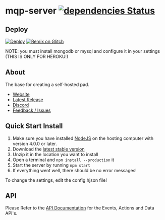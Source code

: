 # mqp-server [![dependencies Status](https://david-dm.org/musiqpadmqp/mqp-server/master/status.svg?style=flat-square)](https://david-dm.org/musiqpadmqp/mqp-server/master)

## Deploy
[![Deploy](https://www.herokucdn.com/deploy/button.svg)](https://heroku.com/deploy?template=https://github.com/musiqpadmqp/mqp-server) [![Remix on Glitch](https://cdn.glitch.com/2703baf2-b643-4da7-ab91-7ee2a2d00b5b%2Fremix-button.svg)](https://glitch.com/edit/#!/import/github/musiqpadmqp/mqp-server)

NOTE: you must install mongodb or mysql and configure it in your settings (THIS IS ONLY FOR HEROKU!)
## About

The base for creating a self-hosted pad.

- [Website](https://musiqpadmqp.github.io)
- [Latest Release](https://github.com/musiqpadmqp/mqp-server/archive/master.zip)
- [Discord](https://musiqpadmqp.github.io/discord)
- [Feedback / Issues](https://musiqpadmqp.github.io/feedback)

## Quick Start Install

1. Make sure you have installed [NodeJS](https://nodejs.org/en/download/) on the hosting computer with version 4.0.0 or later.
2. Download the [latest stable version](https://github.com/musiqpadmqp/mqp-server/releases/latest)
3. Unzip it in the location you want to install
4. Open a terminal and `npm install --production` it
5. Start the server by running `npm start`
6. If everything went well, there should be no error messages!

To change the settings, edit the config.hjson file!

## API

Please Refer to the [API Documentation](https://musiqpadmqp.github.io/api/) for the Events, Actions and Data API's.
